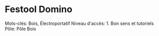# Festool Domino

Mots-clés: Bois, Électroportatif
Niveau d'accès: 1. Bon sens et tutoriels
Pôle: Pôle Bois